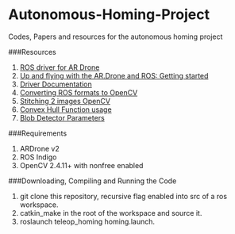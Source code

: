 # Autonomous-Homing-Project
Codes, Papers and resources for the autonomous homing project

###Resources
1. [ROS driver for AR Drone](https://github.com/AutonomyLab/ardrone_autonomy)
2. [Up and flying with the AR.Drone and ROS: Getting started](http://robohub.org/up-and-flying-with-the-ar-drone-and-ros-getting-started/)
3. [Driver Documentation](https://ardrone-autonomy.readthedocs.io/en/latest/)
4. [Converting ROS formats to OpenCV](http://wiki.ros.org/cv_bridge/Tutorials/UsingCvBridgeToConvertBetweenROSImagesAndOpenCVImages)
5. [Stitching 2 images OpenCV](https://ramsrigoutham.com/2012/11/22/panorama-image-stitching-in-opencv)
6. [Convex Hull Function usage](http://docs.opencv.org/2.4/doc/tutorials/imgproc/shapedescriptors/hull/hull.html)
7. [Blob Detector Parameters](https://www.learnopencv.com/blob-detection-using-opencv-python-c/)

###Requirements
1. ARDrone v2
2. ROS Indigo
3. OpenCV 2.4.11+ with nonfree enabled

###Downloading, Compiling and Running the Code
1. git clone this repository, recursive flag enabled into src of a ros workspace.
2. catkin_make in the root of the workspace and source it.
3. roslaunch teleop_homing homing.launch.




